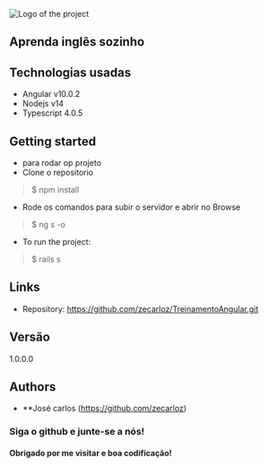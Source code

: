 

![Logo of the project](https://encrypted-tbn0.gstatic.com/images?q=tbn%3AANd9GcRphHZNGjanYTyl43WlFysaF6TXBN5DgE-qFA&usqp=CAU)
## Aprenda inglês sozinho

## Technologias usadas

* Angular v10.0.2
* Nodejs v14
* Typescript 4.0.5

## Getting started

* para rodar op projeto
* Clone o repositorio 
> $ npm install
* Rode os comandos para subir o servidor e abrir no Browse
> $ ng s -o
* To run the project:
> $ rails s

## Links

- Repository: https://github.com/zecarloz/TreinamentoAngular.git

## Versão
1.0.0.0
## Authors
* **José carlos (https://github.com/zecarloz)
###  Siga o github e junte-se a nós!
#### Obrigado por me visitar e boa codificação!
